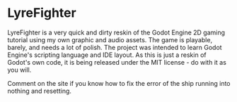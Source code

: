 # LyreFighter

LyreFighter is a very quick and dirty reskin of the Godot Engine 2D gaming tutorial using my own graphic and audio assets. The game is playable, barely, and needs a lot of polish. The project was intended to learn Godot Engine's scripting language and IDE layout. As this is just a reskin of Godot's own code, it is being released under the MIT license - do with it as you will.

Comment on the site if you know how to fix the error of the ship running into nothing and resetting.

